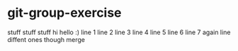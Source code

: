 # git-group-exercise
stuff
stuff
stuff
hi hello :) 
line 1
line 2
line 3
line 4
line 5
line 6
line 7
again
line
diffent
ones
though
merge
